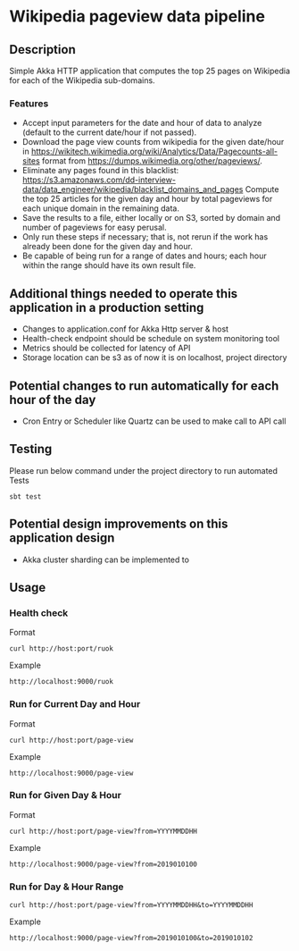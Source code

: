 # Wikipedia pageview data pipeline

## Description

Simple Akka HTTP application that computes the top 25 pages on Wikipedia for each of the Wikipedia sub-domains.

### Features

* Accept input parameters for the date and hour of data to analyze (default to the current date/hour if not passed).
* Download the page view counts from wikipedia for the given date/hour in https://wikitech.wikimedia.org/wiki/Analytics/Data/Pagecounts-all-sites format from https://dumps.wikimedia.org/other/pageviews/.
* Eliminate any pages found in this blacklist: https://s3.amazonaws.com/dd-interview-data/data_engineer/wikipedia/blacklist_domains_and_pages Compute the top 25 articles for the given day and hour by total pageviews for each unique domain in the remaining data.
* Save the results to a file, either locally or on S3, sorted by domain and number of pageviews for easy perusal.
* Only run these steps if necessary; that is, not rerun if the work has already been done for the given day and hour.
* Be capable of being run for a range of dates and hours; each hour within the range should have its own result file.

## Additional things needed to operate this application in a production setting

* Changes to application.conf for Akka Http server & host
* Health-check endpoint should be schedule on system monitoring tool 
* Metrics should be collected for latency of API 
* Storage location can be s3 as of now it is on localhost, project directory

## Potential changes to run automatically for each hour of the day

* Cron Entry or Scheduler like Quartz can be used to make call to API call 

## Testing

Please run below command under the project directory to run automated Tests
```
sbt test
```

## Potential design improvements on this application design

* Akka cluster sharding can be implemented to 


## Usage 

### Health check
Format 
```
curl http://host:port/ruok
```

Example 
```
http://localhost:9000/ruok
```

### Run for Current Day and Hour 
Format 
```
curl http://host:port/page-view
```

Example 
```
http://localhost:9000/page-view
```

### Run for Given Day & Hour 
Format 
```
curl http://host:port/page-view?from=YYYYMMDDHH
```

Example 
```
http://localhost:9000/page-view?from=2019010100
```
 
### Run for Day & Hour Range 
```
curl http://host:port/page-view?from=YYYYMMDDHH&to=YYYYMMDDHH
```

Example 
```
http://localhost:9000/page-view?from=2019010100&to=2019010102
```
